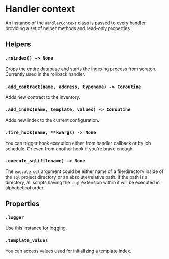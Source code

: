 # Handler context

An instance of the `HandlerContext` class is passed to every handler providing a set of helper methods and read-only properties.

## Helpers

### `.reindex() -> None`

Drops the entire database and starts the indexing process from scratch. Currently used in the rollback handler.

### `.add_contract(name, address, typename) -> Coroutine`

Adds new contract to the inventory.

### `.add_index(name, template, values) -> Coroutine`

Adds new index to the current configuration.

### `.fire_hook(name, **kwargs) -> None`

You can trigger hook execution either from handler callback or by job schedule. Or even from another hook if you're brave enough.

### `.execute_sql(filename) -> None`

The `execute_sql` argument could be either name of a file/directory inside of the `sql` project directory or an absolute/relative path. If the path is a directory, all scripts having the `.sql` extension within it will be executed in alphabetical order.

## Properties

### `.logger`

Use this instance for logging.

### `.template_values`

You can access values used for initializing a template index.

